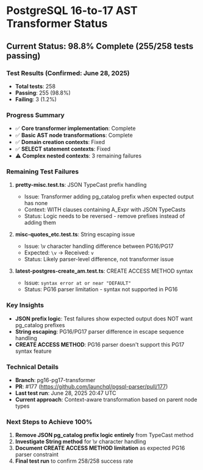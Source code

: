 # PostgreSQL 16-to-17 AST Transformer Status

## Current Status: 98.8% Complete (255/258 tests passing)

### Test Results (Confirmed: June 28, 2025)
- **Total tests**: 258
- **Passing**: 255 (98.8%)
- **Failing**: 3 (1.2%)

### Progress Summary
- ✅ **Core transformer implementation**: Complete
- ✅ **Basic AST node transformations**: Complete  
- ✅ **Domain creation contexts**: Fixed
- ✅ **SELECT statement contexts**: Fixed
- ⚠️ **Complex nested contexts**: 3 remaining failures

### Remaining Test Failures
1. **pretty-misc.test.ts**: JSON TypeCast prefix handling
   - Issue: Transformer adding pg_catalog prefix when expected output has none
   - Context: WITH clauses containing A_Expr with JSON TypeCasts
   - Status: Logic needs to be reversed - remove prefixes instead of adding them

2. **misc-quotes_etc.test.ts**: String escaping issue
   - Issue: \v character handling difference between PG16/PG17
   - Expected: `\v` → Received: `v`
   - Status: Likely parser-level difference, not transformer issue

3. **latest-postgres-create_am.test.ts**: CREATE ACCESS METHOD syntax
   - Issue: `syntax error at or near "DEFAULT"`
   - Status: PG16 parser limitation - syntax not supported in PG16

### Key Insights
- **JSON prefix logic**: Test failures show expected output does NOT want pg_catalog prefixes
- **String escaping**: PG16/PG17 parser difference in escape sequence handling
- **CREATE ACCESS METHOD**: PG16 parser doesn't support this PG17 syntax feature

### Technical Details
- **Branch**: pg16-pg17-transformer
- **PR**: #177 (https://github.com/launchql/pgsql-parser/pull/177)
- **Last test run**: June 28, 2025 20:47 UTC
- **Current approach**: Context-aware transformation based on parent node types

### Next Steps to Achieve 100%
1. **Remove JSON pg_catalog prefix logic entirely** from TypeCast method
2. **Investigate String method** for \v character handling
3. **Document CREATE ACCESS METHOD limitation** as expected PG16 parser constraint
4. **Final test run** to confirm 258/258 success rate